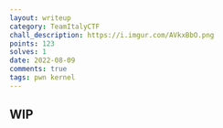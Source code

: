 ```yaml
---
layout: writeup
category: TeamItalyCTF
chall_description: https://i.imgur.com/AVkxBbO.png
points: 123
solves: 1
date: 2022-08-09
comments: true
tags: pwn kernel
---
```


## WIP
